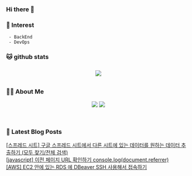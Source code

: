
### Hi there 👋   

### 📖   Interest   
     - BackEnd
     - DevOps   

###  🐱 github stats  

<div id="main" align="center">
    <img src="https://github-readme-stats.vercel.app/api?username=qpyu66&count_private=true&show_icons=true&theme=radical"
        style="height: auto; margin-left: 20px; margin-right: 20px; padding: 10px;"/>
<!--         <img src="https://github-readme-stats.vercel.app/api/top-langs/?username=qpyu66&layout=compact"   
        style="height: auto; margin-left: 20px; margin-right: 20px; padding: 10px;"/>  -->
</div>

###  💁‍♀️ About Me  
<p align="center">
    <a href="https://bsssss.tistory.com/"><img src="https://img.shields.io/badge/Blog-FF5722?style=flat-square&logo=Blogger&logoColor=white"/></a>
    <a href="mailto:qpyu66@gmail.com"><img src="https://img.shields.io/badge/Gmail-d14836?style=flat-square&logo=Gmail&logoColor=white&link=qpyu66@gmail.com"/></a>
</p>

<br>

### 📕 Latest Blog Posts   

<a href ="https://bsssss.tistory.com/1458"> [스프레드 시트] 구글 스프레드 시트에서 다른 시트에 있는 데이터를 원하는 데이터 추출하기 (모두 찾기/전체 검색) </a> <br><a href ="https://bsssss.tistory.com/1456"> [javascript] 이전 페이지 URL 확인하기 console.log(document.referrer) </a> <br><a href ="https://bsssss.tistory.com/1454"> [AWS] EC2 안에 있는 RDS 에 DBeaver SSH 사용해서 접속하기 </a> <br>